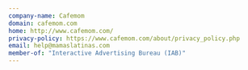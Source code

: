 ```yaml
---
company-name: Cafemom
domain: cafemom.com
home: http://www.cafemom.com/
privacy-policy: https://www.cafemom.com/about/privacy_policy.php
email: help@mamaslatinas.com
member-of: "Interactive Advertising Bureau (IAB)"
---
```




